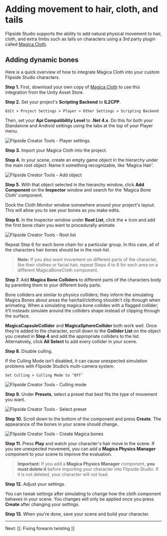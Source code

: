 # Adding movement to hair, cloth, and tails

Flipside Studio supports the ability to add natural physical movement to hair, cloth, and extra limbs such as tails on characters using a 3rd party plugin called [Magica Cloth](https://assetstore.unity.com/packages/tools/physics/magica-cloth-160144).

## Adding dynamic bones

Here is a quick overview of how to integrate Magica Cloth into your custom Flipside Studio characters.

**Step 1.** First, download your own copy of [Magica Cloth](https://assetstore.unity.com/packages/tools/physics/magica-cloth-160144) to use this integration from the Unity Asset Store.

**Step 2.** Set your project's **Scripting Backend** to **IL2CPP**.

```
Edit > Project Settings > Player > Other Settings > Scripting Backend
```

Then, set your **Api Compatibility Level** to **.Net 4.x**. Do this for both your Standalone and Android settings using the tabs at the top of your Player menu.

![Flipside Creator Tools - Player settings](https://www.flipsidexr.com/files/docs/2023.1/CT_MB_player-settings.png)

**Step 3.** Import your Magica Cloth into the project.

**Step 4.**  In your scene, create an empty game object in the hierarchy under the main root object. Name it something recognizable, like ‘Magica Hair’.

![Flipside Creator Tools - Add object](https://www.flipsidexr.com/files/docs/2023.1/CT_MB_add-magica-hair.png)

**Step 5.** With that object selected in the hierarchy window, click **Add Component** on the **Inspector** window and search for the ‘Magica Bone Cloth’ component. 

Dock the Cloth Monitor window somewhere around your project's layout. This will allow you to see your bones as you make edits.

**Step 6.** In the Inspector window under **Root List**, click the **+** icon and add the first bone chain you want to procedurally animate. 

![Flipside Creator Tools - Root list](https://www.flipsidexr.com/files/docs/2023.1/CT_MB_root-list.png)

Repeat Step 6 for each bone chain for a particular group.  In this case, all of the characters hair bones should be in the root-list.

> **Note:**  If you also want movement on different parts of the character, like their clothes or facial hair, repeat Steps 4 to 6 for each area on a different MagicaBoneCloth component.

**Step 7.** Add **Magica Bone Colliders** to different parts of the characters body by parenting them to your different body parts.

Bone colliders are similar to physics colliders; they inform the simulating Magica Bones about areas the hair/tail/clothing shouldn’t clip through when animating. When a simulating magica bone collides with a flagged collider; it’ll insteads simulate around the colliders shape instead of clipping through the surface.

**MagicaCapsuleCollider** and **MagicaSphereCollider** both work well. Once they’re added to the character, scroll down to the **Collider List** on the object you created in **Step 4** and add the appropriate colliders to the list.  Alternatively, click **All Select** to add every collider in your scene.

**Step 8.** Disable culling.

If the Culling Mode isn’t disabled, it can cause unexpected simulation problems with Flipside Studio’s multi-camera system. 

```
Set Culling > Culling Mode to ‘Off’
```

![Flipside Creator Tools - Culling mode](https://www.flipsidexr.com/files/docs/2023.1/CT_MB_collider-list.png)

**Step 9.** Under **Presets**, select a preset that best fits the type of movement you want. 

![Flipside Creator Tools - Select preset](https://www.flipsidexr.com/files/docs/2023.1/CT_MB_select-a-preset.png)

**Step 10.** Scroll down to the bottom of the component and press **Create**. The appearance of the bones in your scene should change.

![Flipside Creator Tools - Create Magica bones](https://www.flipsidexr.com/files/docs/2023.1/CT_MB_create-magica-bones.png)

**Step 11.** Press **Play** and watch your character's hair move in the scene. If you see unexpected movement, you can add a **Magica Physics Manager** component to your scene to improve the evaluation.   

> **Important:** If you add a **Magica Physics Manager** component, **you must delete it** before importing your character into Flipside Studio. If it is not deleted, your character will not load.

**Step 12.** Adjust your settings.

You can tweak settings after simulating to change how the cloth component behaves in your scene. You changes will only be applied once you press **Create** after changing your settings.

**Step 13**. When you're done, save your scene and build your character.

---

Next: [[: Fixing forearm twisting ]]
